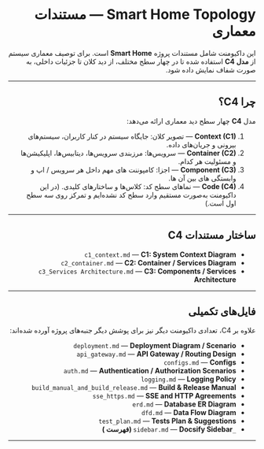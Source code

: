 <div dir="rtl">

<div dir="rtl">

# Smart Home Topology — مستندات معماری

این داکیومنت شامل مستندات پروژه **Smart Home** است. برای توصیف معماری سیستم از **مدل C4** استفاده شده تا در چهار سطح مختلف، از دید کلان تا جزئیات داخلی، به‌ صورت شفاف نمایش داده شود.

---

## چرا C4؟
مدل **C4** چهار سطح دید معماری ارائه می‌دهد:

1. **Context (C1)** — تصویر کلان: جایگاه سیستم در کنار کاربران، سیستم‌های بیرونی و جریان‌های داده.  
2. **Container (C2)** — سرویس‌ها: مرزبندی سرویس‌ها، دیتابیس‌ها، اپلیکیشن‌ها و مسئولیت هر کدام.  
3. **Component (C3)** — اجزا: کامپوننت‌ های مهم داخل هر سرویس / اپ و وابستگی‌ های بین آن‌ ها.  
4. **Code (C4)** — نماهای سطح کد: کلاس‌ها و ساختارهای کلیدی. (در این داکیومنت به‌صورت مستقیم وارد سطح کد نشده‌ایم و تمرکز روی سه سطح اول است.)

---

## ساختار مستندات C4

- `c1_context.md` — **C1: System Context Diagram**  
- `c2_container.md` — **C2: Container / Services Diagram**  
- `c3_Services Architecture.md` — **C3: Components / Services Architecture**  

---

## فایل‌های تکمیلی
علاوه بر C4، تعدادی داکیومنت دیگر نیز برای پوشش دیگر جنبه‌های پروژه آورده شده‌اند:

- `deployment.md` — **Deployment Diagram / Scenario**  
- `api_gateway.md` — **API Gateway / Routing Design**  
- `configs.md` — **Configs**  
- `auth.md` — **Authentication / Authorization Scenarios**  
- `logging.md` — **Logging Policy**  
- `build_manual_and_build_release.md` — **Build & Release Manual**  
- `sse_https.md` — **SSE and HTTP Agreements**  
- `erd.md` — **Database ER Diagram**  
- `dfd.md` — **Data Flow Diagram**  
- `test_plan.md` — **Tests Plan & Suggestions**  
- `_sidebar.md` — **Docsify Sidebar (فهرست )**  

</div>

---

</div>
